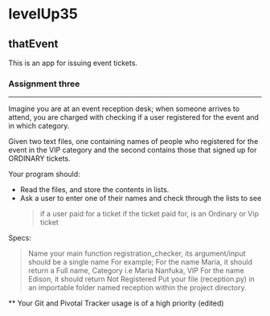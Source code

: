 # levelUp35

## thatEvent

This is an app for issuing event tickets.

### Assignment three
---------------------------

Imagine you are at an event reception desk; when someone arrives to attend, you are charged with checking if a user registered for the event and in which category.

Given two text files, one containing names of people who registered for the event in the VIP category and the second contains those that signed up for ORDINARY tickets.

Your program should:
- Read the files, and store the contents in lists.
- Ask a user to enter one of their names and check through the lists to see
    > if a user paid for a ticket
    > if the ticket paid for, is an Ordinary or Vip ticket

Specs:
> Name your main function registration_checker, its argument/input should be a single name
> For example; For the name Maria, it should return a Full name, Category i.e Maria Nanfuka, VIP
> For the name Edison, it should return Not Registered
> Put your file (reception.py) in an importable folder named reception within the project directory.

** Your Git and Pivotal Tracker usage is of a high priority (edited)
